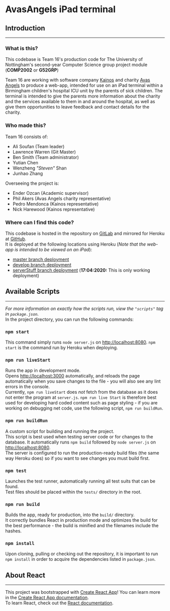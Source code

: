 # AvasAngels iPad terminal

## Introduction

---

### **What is this?**

This codebase is Team 16's production code for The University of Nottingham's second-year Computer Science group project module (**COMP2002** or **G52GRP**) <br>

Team 16 are working with software company [Kainos](https://www.kainos.com/) and charity [Avas Angels](https://www.avas-angels.com/) to produce a web-app, intended for use on an iPad terminal within a Birmingham children's hospital ICU unit by the parents of sick children. The terminal is intended to give the parents more information about the charity and the services available to them in and around the hospital, as well as give them opportunities to leave feedback and contact details for the charity.

### **Who made this?**

Team 16 consists of:

- Ali Soufan (Team leader)
- Lawrence Warren (Git Master)
- Ben Smith (Team administrator)
- Yutian Chen
- Wenzheng _"Steven"_ Shan
- Junhao Zhang

Overseeing the project is:

- Ender Ozcan (Academic supervisor)
- Phil Akers (Avas Angels charity representative)
- Pedro Mendonca (Kainos representative)
- Nick Harewood (Kainos representative)

### **Where can I find this code?**

This codebase is hosted in the repository on [GitLab](https://projects.cs.nott.ac.uk/COMP2002/2019-2020/team16_project) and mirrored for Heroku at [GitHub](https://github.com/psyljw/team16_project). <br>
It is deployed at the following locations using Heroku (_Note that the web-app is intended to be viewed on an iPad_):

- [master branch deployment](https://avas-angels.herokuapp.com/ "Main project deployment") <br>
- [develop branch deployment](https://avas-angels-develop.herokuapp.com/ "Develop branch deployment") <br>
- [serverStuff branch deployment](http://avas-angels-develop-server.herokuapp.com/ "Current working deployment") (**17:04:2020:** This is only working deployment)

## Available Scripts

---

_For more information on exactly how the scripts run, view the `"scripts"` tag in `package.json`._ <br> In the project directory, you can run the following commands:

### **`npm start`**

This command simply runs `node server.js` on [http://localhost:8080](http://localhost:8080). `npm start` is the command run by Heroku when deploying.

### **`npm run liveStart`**

Runs the app in development mode.<br>
Opens [http://localhost:3000](http://localhost:3000) automatically, and reloads the page automatically when you save changes to the file - you will also see any lint errors in the console.<br>
Currently, `npm run liveStart` does _not_ fetch from the database as it does not enter the program at `server.js`. `npm run live Start` is therefore best used for developing hard coded content such as page styling - if you are working on debugging net code, use the following script, `npm run buildRun`.<br>

### **`npm run buildRun`**

A custom script for building and running the project. <br>
This script is best used when testing server code or for changes to the database. It automatically runs `npm build` followed by `node server.js` on [http://localhost:8080](http://localhost:8080). <br>
The server is configured to run the production-ready build files (the same way Heroku does) so if you want to see changes you must build first.

### **`npm test`**

Launches the test runner, automatically running all test suits that can be found. <br>
Test files should be placed within the `tests/` directory in the root.

### **`npm run build`**

Builds the app, ready for production, into the `build/` directory.<br />
It correctly bundles React in production mode and optimizes the build for the best performance - the build is minified and the filenames include the hashes.

### **`npm install`**

Upon cloning, pulling or checking out the repository, it is important to run `npm install` in order to acquire the dependencies listed in `package.json`.

## About React

---

This project was bootstrapped with [Create React App](https://github.com/facebook/create-react-app "Create React App GitHub repository")!
You can learn more in the [Create React App documentation](https://facebook.github.io/create-react-app/docs/getting-started). <br>
To learn React, check out the [React documentation](https://reactjs.org/).
